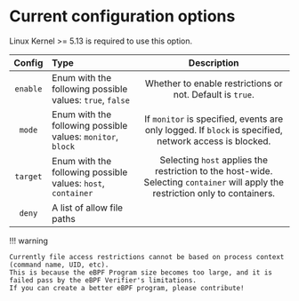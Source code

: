 # Current configuration options

Linux Kernel >= 5.13 is required to use this option.

| Config | Type | Description |
|:------:|:----|:-----------:|
| `enable` | Enum with the following possible values: `true`, `false` | Whether to enable restrictions or not. Default is `true`. |
| `mode` | Enum with the following possible values: `monitor`, `block` | If `monitor` is specified, events are only logged. If `block` is specified, network access is blocked. |
| `target` | Enum with the following possible values: `host`, `container` | Selecting `host` applies the restriction to the host-wide. Selecting `container` will apply the restriction only to containers. |
| `deny` | A list of allow file paths | |

!!! warning

    Currently file access restrictions cannot be based on process context (command name, UID, etc).  
    This is because the eBPF Program size becomes too large, and it is failed pass by the eBPF Verifier's limitations.  
    If you can create a better eBPF program, please contribute!